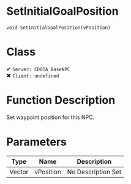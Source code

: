 # SetInitialGoalPosition
```
void SetInitialGoalPosition(vPosition)
```
# Class
✔ `Server: CDOTA_BaseNPC`  
✖ `Client: undefined`  

# Function Description
Set waypoint position for this NPC.
# Parameters
Type|Name|Description
--|--|--
Vector|vPosition|No Description Set
